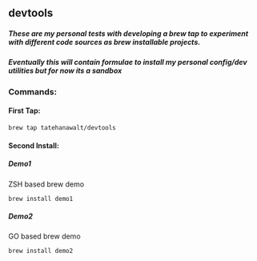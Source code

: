 ## devtools

##### These are my personal tests with developing a brew tap to experiment with different code sources as brew installable projects.

##### Eventually this will contain formulae to install my personal config/dev utilities but for now its a sandbox

### Commands:

#### First Tap:
```
brew tap tatehanawalt/devtools
```

#### Second Install:

##### Demo1
ZSH based brew demo
```
brew install demo1
```

##### Demo2
GO based brew demo
```
brew install demo2
```

